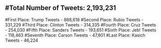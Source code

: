 #Total Number of Tweets: 2,193,231 
---
#First Place: Trump Tweets - 888,618
#Second Place: Rubio Tweets - 331,229
#Third Place: Clinton Tweets - 314,335
#Fourth Place: Cruz Tweets - 254,030
#Fifth Place: Sanders Tweets - 193,651
#Sixth Place: Jeb! Tweets - 118,463
#Seventh Place: Carson Tweets - 47,601
#Last Place: Kasich Tweets - 46,224
